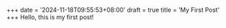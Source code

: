 +++
date = '2024-11-18T09:55:53+08:00'
draft = true
title = 'My First Post'
+++
Hello, this is my first post!

